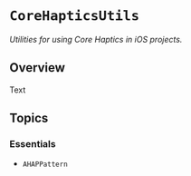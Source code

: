 # ``CoreHapticsUtils``

_Utilities for using Core Haptics in iOS projects._

## Overview

<!--@START_MENU_TOKEN@-->Text<!--@END_MENU_TOKEN@-->

## Topics

### Essentials

- ``AHAPPattern``

